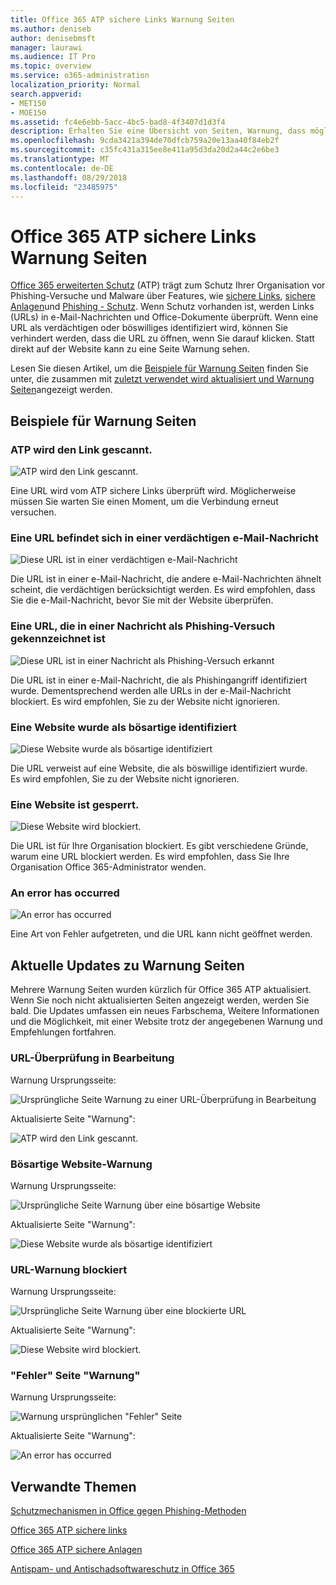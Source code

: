 ```yaml
---
title: Office 365 ATP sichere Links Warnung Seiten
ms.author: deniseb
author: denisebmsft
manager: laurawi
ms.audience: IT Pro
ms.topic: overview
ms.service: o365-administration
localization_priority: Normal
search.appverid:
- MET150
- MOE150
ms.assetid: fc4e6ebb-5acc-4bc5-bad8-4f3407d1d3f4
description: Erhalten Sie eine Übersicht von Seiten, Warnung, dass möglicherweise bei Office 365 erweiterte Schutz bei der Arbeit wird angezeigt.
ms.openlocfilehash: 9cda3421a394de70dfcb759a20e13aa40f84eb2f
ms.sourcegitcommit: c35fc431a315ee8e411a95d3da20d2a44c2e6be3
ms.translationtype: MT
ms.contentlocale: de-DE
ms.lasthandoff: 08/29/2018
ms.locfileid: "23485975"
---
```

# <a name="office-365-atp-safe-links-warning-pages"></a>Office 365 ATP sichere Links Warnung Seiten

[Office 365 erweiterten Schutz](office-365-atp.md) (ATP) trägt zum Schutz Ihrer Organisation vor Phishing-Versuche und Malware über Features, wie [sichere Links](atp-safe-links.md), [sichere Anlagen](atp-safe-attachments.md)und [Phishing - Schutz](anti-phishing-protection.md). Wenn Schutz vorhanden ist, werden Links (URLs) in e-Mail-Nachrichten und Office-Dokumente überprüft. Wenn eine URL als verdächtigen oder böswilliges identifiziert wird, können Sie verhindert werden, dass die URL zu öffnen, wenn Sie darauf klicken. Statt direkt auf der Website kann zu eine Seite Warnung sehen. 
  
Lesen Sie diesen Artikel, um die [Beispiele für Warnung Seiten](atp-safe-links-warning-pages.md#examples) finden Sie unter, die zusammen mit [zuletzt verwendet wird aktualisiert und Warnung Seiten](atp-safe-links-warning-pages.md#updates)angezeigt werden.
  
## <a name="examples-of-warning-pages"></a>Beispiele für Warnung Seiten

### <a name="atp-is-scanning-the-link"></a>ATP wird den Link gescannt.

![ATP wird den Link gescannt.](media/ee8dd5ed-6b91-4248-b054-12b719e8d0ed.png)

Eine URL wird vom ATP sichere Links überprüft wird. Möglicherweise müssen Sie warten Sie einen Moment, um die Verbindung erneut versuchen.

### <a name="a-url-is-in-a-suspicious-email-message"></a>Eine URL befindet sich in einer verdächtigen e-Mail-Nachricht

![Diese URL ist in einer verdächtigen e-Mail-Nachricht](media/33f57923-23e3-4b0f-838b-6ad589ba897b.png)

Die URL ist in einer e-Mail-Nachricht, die andere e-Mail-Nachrichten ähnelt scheint, die verdächtigen berücksichtigt werden. Es wird empfohlen, dass Sie die e-Mail-Nachricht, bevor Sie mit der Website überprüfen.

### <a name="a-url-is-in-a-message-identified-as-a-phishing-attempt"></a>Eine URL, die in einer Nachricht als Phishing-Versuch gekennzeichnet ist

![Diese URL ist in einer Nachricht als Phishing-Versuch erkannt](media/6e544a28-0604-4821-aba6-d5a57bb917e5.png)

Die URL ist in einer e-Mail-Nachricht, die als Phishingangriff identifiziert wurde. Dementsprechend werden alle URLs in der e-Mail-Nachricht blockiert. Es wird empfohlen, Sie zu der Website nicht ignorieren.

### <a name="a-site-has-been-identified-as-malicious"></a>Eine Website wurde als bösartige identifiziert

![Diese Website wurde als bösartige identifiziert](media/058883c8-23f0-4672-9c1c-66b084796177.png)

Die URL verweist auf eine Website, die als böswillige identifiziert wurde.  <br/> Es wird empfohlen, Sie zu der Website nicht ignorieren.

### <a name="a-site-is-blocked"></a>Eine Website ist gesperrt.

![Diese Website wird blockiert.](media/6b4bda2d-a1e6-419e-8b10-588e83c3af3f.png)

Die URL ist für Ihre Organisation blockiert. Es gibt verschiedene Gründe, warum eine URL blockiert werden. Es wird empfohlen, dass Sie Ihre Organisation Office 365-Administrator wenden.

### <a name="an-error-has-occurred"></a>An error has occurred

![An error has occurred](media/2f7465a4-1cf4-4c1c-b7d4-3c07e4b795b4.png)

Eine Art von Fehler aufgetreten, und die URL kann nicht geöffnet werden.

   
## <a name="recent-updates-to-warning-pages"></a>Aktuelle Updates zu Warnung Seiten

Mehrere Warnung Seiten wurden kürzlich für Office 365 ATP aktualisiert. Wenn Sie noch nicht aktualisierten Seiten angezeigt werden, werden Sie bald. Die Updates umfassen ein neues Farbschema, Weitere Informationen und die Möglichkeit, mit einer Website trotz der angegebenen Warnung und Empfehlungen fortfahren.

### <a name="url-scan-in-progress"></a>URL-Überprüfung in Bearbeitung

Warnung Ursprungsseite:

![Ursprüngliche Seite Warnung zu einer URL-Überprüfung in Bearbeitung](media/04368763-763f-43d6-94a4-a48291d36893.png)

Aktualisierte Seite "Warnung":

![ATP wird den Link gescannt.](media/ee8dd5ed-6b91-4248-b054-12b719e8d0ed.png)

### <a name="malicious-site-warning"></a>Bösartige Website-Warnung

Warnung Ursprungsseite:

![Ursprüngliche Seite Warnung über eine bösartige Website](media/b9efda09-6dd8-46ef-82cb-56e4d538b8f5.png)

Aktualisierte Seite "Warnung":

![Diese Website wurde als bösartige identifiziert](media/058883c8-23f0-4672-9c1c-66b084796177.png)

### <a name="blocked-url-warning"></a>URL-Warnung blockiert

Warnung Ursprungsseite:

![Ursprüngliche Seite Warnung über eine blockierte URL](media/3d6ba028-30bf-45fc-958e-d3aad3defc83.png)

Aktualisierte Seite "Warnung":

![Diese Website wird blockiert.](media/6b4bda2d-a1e6-419e-8b10-588e83c3af3f.png)

### <a name="error-occurred-warning-page"></a>"Fehler" Seite "Warnung"

Warnung Ursprungsseite:

![Warnung ursprünglichen "Fehler" Seite](media/9aaa4383-2f23-48be-bdaa-8efbcb2acc70.png)

Aktualisierte Seite "Warnung":

![An error has occurred](media/2f7465a4-1cf4-4c1c-b7d4-3c07e4b795b4.png)
  
   
## <a name="related-topics"></a>Verwandte Themen

[Schutzmechanismen in Office gegen Phishing-Methoden](https://support.office.com/article/be0de46a-29cd-4c59-aaaf-136cf177d593)
  
[Office 365 ATP sichere links](atp-safe-links.md)
  
[Office 365 ATP sichere Anlagen](atp-safe-attachments.md)
  
[Antispam- und Antischadsoftwareschutz in Office 365](anti-spam-and-anti-malware-protection.md)
  

